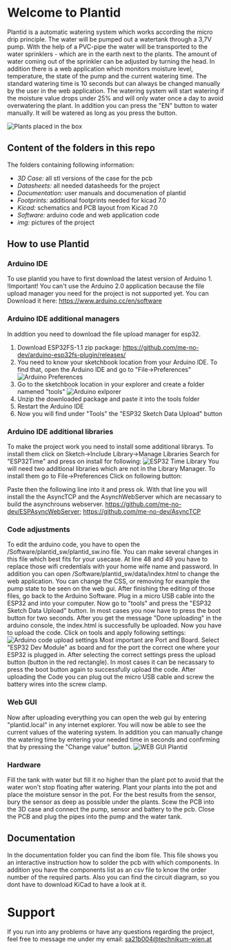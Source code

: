 # Welcome to Plantid

Plantid is a automatic watering system which works according the micro drip principle. The water will be pumped out a watertank through a 3,7V pump.
With the help of a PVC-pipe the water will be transported to the water sprinklers - which are in the earth next to the plants. The amount of water 
coming out of the sprinkler can be adjusted by turning the head. In addition there is a web application which monitors moisture level, temperature,
the state of the pump and the current watering time. The standard watering time is 10 seconds but can always be changed manually by the user in the
web application. The watering system will start watering if the moisture value drops under 25% and will only water once a day to avoid overwatering 
the plant. In addition you can press the "EN" button to water manually. It will be watered as long as you press the button.

![Plants placed in the box](https://github.com/stefanpab/Plantid/blob/main/img/Plantid_Plants.jpeg "Plants placed in the box")

## Content of the folders in this repo
The folders containing following information:
* _3D Case:_ all stl versions of the case for the pcb
* _Datasheets:_ all needed datasheeds for the project
* _Documentation:_ user manuals and documenation of plantid
* _Footprints:_ additional footprints needed for kicad 7.0
* _Kicad:_ schematics and PCB layout from Kicad 7.0
* _Software:_ arduino code and web application code
* _img:_ pictures of the project

## How to use Plantid
### Arduino IDE
To use plantid you have to first download the latest version of Arduino 1. !Important! You can't use the Arduino 2.0 application because the file 
upload manager you need for the project is not supported yet. You can Download it here: https://www.arduino.cc/en/software

### Arduino IDE additional managers
In addtion you need to download the file upload manager for esp32. 
1) Download ESP32FS-1.1 zip package: https://github.com/me-no-dev/arduino-esp32fs-plugin/releases/
2) You need to know your sketchbook location from your Arduino IDE. To find that, open the Arduino IDE and go to "File->Preferences"
![Arduino Preferences](https://github.com/stefanpab/Plantid/blob/main/img/Preferences_Arduino.png "Arduino Preferences")
3) Go to the sketchbook location in your explorer and create a folder namened "tools"
![Arduino exlporer](https://github.com/stefanpab/Plantid/blob/main/img/Arduino_exlorer.png "Arduino explorer")
4) Unzip the downloaded package and paste it into the tools folder
5) Restart the Arduino IDE
6) Now you will find under "Tools" the "ESP32 Sketch Data Upload" button

### Arduino IDE additional libraries
To make the project work you need to install some additional librarys. To install them click on Sketch->Include Library->Manage Libraries
Search for "ESP32Time" and press on install for following:
![ESP32 Time Library](https://github.com/stefanpab/Plantid/blob/main/img/ESP32TimeLibrary.png "ESP32 Time Library")
You will need two additional libraries which are not in the Library Manager. To install them go to File->Preferences
Click on following button:

Paste then the following line into it and press ok. With that line you will install the the AsyncTCP and the AsynchWebServer which are 
necassary to build the asynchrouns webserver.
https://github.com/me-no-dev/ESPAsyncWebServer; https://github.com/me-no-dev/AsyncTCP

### Code adjustments
To edit the arduino code, you have to open the /Software/plantid_sw/plantid_sw.ino file. 
You can make several changes in this file which best fits for your usecase. At line 48 and 49 you have to replace those wifi credentials with your 
home wife name and password. In addition you can open /Software/plantid_sw/data/index.html to change the web application. You can change the CSS, or 
removing for example the pump state to be seen on the web gui. After finishing the editing of those files, go back to the Arduino Software.
Plug in a micro USB cable into the ESP32 and into your computer. Now go to "tools" and press the "ESP32 Sketch Data Upload" button. In most cases you 
now have to press the boot button for two seconds. After you get the message "Done uploading" in the arduino console, the index.html is 
successfully be uploaded. Now you have to upload the code. Click on tools and apply following settings:
![Arduino code upload settings](https://github.com/stefanpab/Plantid/blob/main/img/Arduino_CodeUpload.png "Arduino code upload settings")
Most important are Port and Board. Select "ESP32 Dev Module" as board and for the port the correct one where your ESP32 is plugged in. After selecting
the correct settings press the upload button (button in the red rectangle). In most cases it can be necassary to press the boot button again to 
successfully upload the code. After uploading the Code you can plug out the micro USB cable and screw the battery wires into the screw clamp.

### Web GUI
Now after uploading everything you can open the web gui by entering "plantid.local" in any internet explorer. You will now be able to see the current 
values of the watering system. In addition you can manually change the watering time by entering your needed time in seconds and confirming that by
pressing the "Change value" button.
![WEB GUI Plantid](https://github.com/stefanpab/Plantid/blob/main/img/Plantid_WEBgui.png "WEB GUI Plantid")

### Hardware
Fill the tank with water but fill it no higher than the plant pot to avoid that the water won't stop floating after watering. Plant your plants into the 
pot and place the moisture sensor in the pot. For the best results from the sensor, bury the sensor as deep as possible under the plants. Scew the PCB into
the 3D case and connect the pump, sensor and battery to the pcb. Close the PCB and plug the pipes into the pump and the water tank.

## Documentation
In the documentation folder you can find the ibom file. This file shows you an interactive instruction how to solder the pcb with which components. In addition you have the components list as an csv file to know the order number of the required parts. Also you can find the circuit diagram, so you dont have to download KiCad to have a look at it.

# Support
If you run into any problems or have any questions regarding the project, feel free to message me under my email: sa21b004@technikum-wien.at
